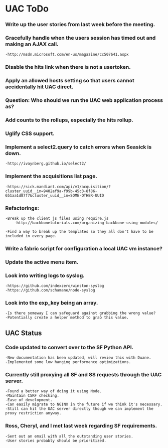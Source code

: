 UAC ToDo
========

### Write up the user stories from last week before the meeting.

### Gracefully handle when the users session has timed out and making an AJAX call.
    -http://msdn.microsoft.com/en-us/magazine/cc507641.aspx

### Disable the hits link when there is not a usertoken.

### Apply an allowed hosts setting so that users cannot accidentally hit UAC direct.

### Question: Who should we run the UAC web application process as?

### Add counts to the rollups, especially the hits rollup.

### Uglify CSS support.

### Implement a select2.query to catch errors when Seasick is down.
    -http://ivaynberg.github.io/select2/

### Implement the acquisitions list page.
    -https://sick.mandiant.com/api/v1/acquisition/?cluster_uuid__in=9402af9a-f99b-45c3-8f86-651aa1d87f7&cluster_uuid__in=SOME-OTHER-UUID

### Refactorings:
    -Break up the client js files using require.js
        -http://backbonetutorials.com/organizing-backbone-using-modules/

    -Find a way to break up the templates so they all don't have to be included in every page.

### Write a fabric script for configuration a local UAC vm instance?

### Update the active menu item.

### Look into writing logs to syslog.
    -https://github.com/indexzero/winston-syslog
    -https://github.com/schamane/node-syslog

### Look into the exp_key being an array.
    -Is there someway I can safeguard against grabbing the wrong value?
    -Potentially create a helper method to grab this value.


UAC Status
----------

### Code updated to convert over to the SF Python API.
    -New documentation has been updated, will review this with Duane.
    -Implemented some low hanging performance optimizations.
### Currently still proxying all SF and SS requests through the UAC server.
    -Found a better way of doing it using Node.
    -Maintain CSRF checking.
    -Ease of development.
    -Can easily migrate to NGINX in the future if we think it's necessary.
    -Still can hit the UAC server directly though we can implement the proxy restriction anyway.
### Ross, Cheryl, and I met last week regarding SF requirements.
    -Sent out an email with all the outstanding user stories.
    -User stories probably should be prioritized.

